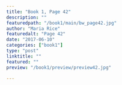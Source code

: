 ```yaml
---
title: "Book 1, Page 42"
description: ""
featuredpath: "/book1/main/bw_page42.jpg"
author: "Maria Rice"
featuredalt: "Page 42"
date: "2017-06-10"
categories: ["book1"]
type: "post"
linktitle: ""
featured: ""
preview: "/book1/preview/preview42.jpg"

---
```

